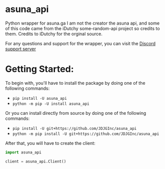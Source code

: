 # asuna_api
Python wrapper for asuna.ga
I am not the creator the asuna api, and some of this code came from the iDutchy some-random-api project so credits to them.
Credits to iDutchy for the orginal source.

For any questions and support for the wrapper, you can visit the [Discord support server](https://discord.gg/sHUQCch "JDJG Inc. Official's Blooper Server")

# Getting Started:
To begin with, you'll have to install the package by doing one of the following commands:
- `pip install -U asuna_api`
- `python -m pip -U install asuna_api`

Or you can install directly from source by doing one of the following commands:
- `pip install -U git+https://github.com/JDJGInc/asuna_api`
- `python -m pip install -U git+https://github.com/JDJGInc/asuna_api`

After that, you will have to create the client:
```python
import asuna_api

client = asuna_api.Client()
```
